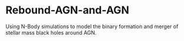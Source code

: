 # Rebound-AGN-and-AGN
Using N-Body simulations to model the binary formation and merger of stellar mass black holes around AGN. 
